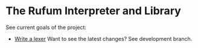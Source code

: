 # The Rufum Interpreter and Library
See current goals of the project:
- [Write a lexer](https://github.com/rufum-lang/rufum/milestone/1)
Want to see the latest changes? See development branch.
